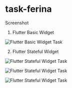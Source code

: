 # task-ferina

Screenshot

1. Flutter Basic Widget

![Flutter Basic Widget Task](screenshots/flutter-widget-ferina.jpeg)

2. Flutter Stateful Widget

![Flutter Stateful Widget Task](screenshots/flutter-stateful-widget-1.jpeg)

![Flutter Stateful Widget Task](screenshots/flutter-stateful-widget-2.jpeg)

![Flutter Stateful Widget Task](screenshots/flutter-stateful-widget-3.jpeg)
